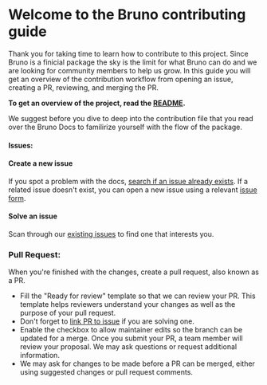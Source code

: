 # Welcome to the Bruno contributing guide 

Thank you for taking time to learn how to contribute to this project. Since Bruno is a finicial package the sky is the limit for what Bruno can do and we are looking for community members to help us grow. In this guide you will get an overview of the contribution workflow from opening an issue, creating a PR, reviewing, and merging the PR.

**To get an overview of the project, read the [README](README.md).**

We suggest before you dive to deep into the contribution file that you read over the Bruno Docs to familirize yourself with the flow of the package.

#### Issues:

#### Create a new issue

If you spot a problem with the docs, [search if an issue already exists](https://docs.github.com/en/github/searching-for-information-on-github/searching-on-github/searching-issues-and-pull-requests#search-by-the-title-body-or-comments). If a related issue doesn't exist, you can open a new issue using a relevant [issue form](https://github.com/USU-Analytics-Solution-Center/Bruno.jl/docs/issues/new/choose). 

#### Solve an issue

Scan through our [existing issues](https://github.com/USU-Analytics-Solution-Center/Bruno.jl/issues) to find one that interests you. 

### Pull Request:

When you're finished with the changes, create a pull request, also known as a PR.
- Fill the "Ready for review" template so that we can review your PR. This template helps reviewers understand your changes as well as the purpose of your pull request. 
- Don't forget to [link PR to issue](https://docs.github.com/en/issues/tracking-your-work-with-issues/linking-a-pull-request-to-an-issue) if you are solving one.
- Enable the checkbox to allow maintainer edits so the branch can be updated for a merge.
Once you submit your PR, a team member will review your proposal. We may ask questions or request additional information.
- We may ask for changes to be made before a PR can be merged, either using suggested changes or pull request comments.
